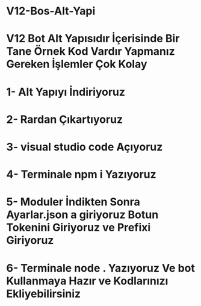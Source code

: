 # V12-Bos-Alt-Yapi
# V12 Bot Alt Yapısıdır İçerisinde Bir Tane Örnek Kod Vardır Yapmanız Gereken İşlemler Çok Kolay
# 1- Alt Yapıyı İndiriyoruz
# 2- Rardan Çıkartıyoruz
# 3- visual studio code Açıyoruz
# 4- Terminale npm i Yazıyoruz
# 5- Moduler İndikten Sonra Ayarlar.json a giriyoruz Botun Tokenini Giriyoruz ve Prefixi Giriyoruz
# 6- Terminale node . Yazıyoruz Ve bot Kullanmaya Hazır ve Kodlarınızı Ekliyebilirsiniz
